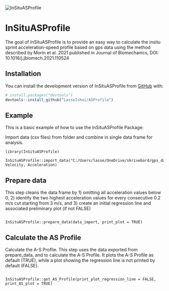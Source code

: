 ![InSituASProfile](https://user-images.githubusercontent.com/98103290/153732197-a9744cff-857e-40d2-bfcc-05ecba893076.png)


<!-- README.md is generated from README.Rmd. Please edit that file -->

# InSituASProfile

<!-- badges: start -->
<!-- badges: end -->

The goal of InSituASProfile is to provide an easy way to calculate the
insitu sprint acceleration-speed profile based on gps data using the
method described by Morin et al. 2021 published in Journal of
Biomechanics, DOI: 10.1016/j.jbiomech.2021.110524

## Installation

You can install the development version of InSituASProfile from
[GitHub](https://github.com/) with:

``` r
# install.packages("devtools")
devtools::install_github("LasseIshoi/ASProfile")
```

## Example

This is a basic example of how to use the InSituASProfile Package:

Import data (csv files) from folder and combine in single data frame for analysis. 

```{r import data}
library(InSituASProfile)

InSituASProfile::import_data("C:/Users/lasse/OneDrive/skrivebord/gps_data", Velocity, Acceleration)

```

## Prepare data

This step cleans the data frame by 1) omitting all acceleration
values below 0, 2) identify the two highest acceleration values for every 
consecutive 0.2 m/s cut starting from 3 m/s, and 3) create an initial 
regression line and associated preliminary plot (if not FALSE) 

```{r prepare data}

InSituASProfile::prepare_data(data_import, print_plot = TRUE)

```

## Calculate the AS Profile

Calculate the A-S Profile. This step uses the data exported from prepare_data,
and to calculate the A-S Profile. It plots the A-S Profile as default (TRUE), 
while a plot showing the regression line is not printed by default (FALSE).

```{r calculate AS Profile}

InSituASProfile::get_AS_Profile(print_plot_regression_line = FALSE, print_AS_plot = TRUE)

```
